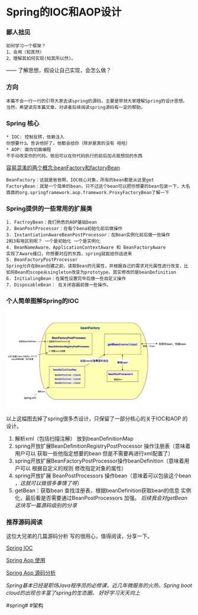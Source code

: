 # Spring的IOC和AOP设计
       
### 鄙人拙见    
    如何学习一个框架？ 
    1、会用（知其然） 
    2、理解其如何实现(知其所以然)。
   ——
    了解思想，假设让自己实现，会怎么做？ 
       
### 方向
	本篇不会一行一行的引导大家去读spring的源码，主要是带领大家理解Spring的设计思想。
	当然，希望读完本篇文章，对读者后续阅读spring源码有一定的帮助。
 
### Spring 核心
    * IOC: 控制反转，依赖注入
    你想要什么 告诉他好了，他都会给你（除非是真的没有 哈哈）
    * AOP: 面向切面编程
    不手动改变你的代码，依旧可以在你代码执行的前后加点我想加的东西   
	    
[容易混淆的两个概念:beanFactory和factoryBean](https://blog.csdn.net/qiesheng/article/details/72875315)
    
    BeanFactory：这就是爸爸啊，IOC核心对象，所有的bean都是从这里get
    FactoryBean：就是一个简单的bean，只不过这个bean可以把你想要的bean包装一下，大名鼎鼎的org.springframework.aop.framework.ProxyFactoryBean了解一下

### Spring提供的一些常用的扩展类
    1. FactroyBean：我们熟悉的AOP基础bean 
    2. BeanPostProcessor：在每个bena初始化前后做操作
    3. InstantiationAwareBeanPostProcessor：在Bean实例化前后做一些操作 
    2和3有啥区别呢？ 一个是初始化 一个是实例化
    4. BeanNameAware、ApplicationContextAware 和 BeanFactoryAware
    实现了Aware接口，你想要对应的东西，spring就能给你送进来 
    5. BeanFactoryPostProcessor
    Spring允许在Bean创建之前，读取Bean的元属性，并根据自己的需求对元属性进行改变，比如将Bean的scope从singleton改变为prototype。其实修改的是beanDefinition 
    6. InitialingBean：在属性设置完毕后做一些自定义操作 
    7. DisposableBean： 在关闭容器前做一些操作。

### 个人简单图解Spring的IOC
![Spring-IOC](/image/spring-ioc.jpg)

以上这幅图去掉了spring很多杰设计，只保留了一部分核心的关于IOC和AOP
的设计。

1. 解析xml（包括扫描注解） 放到beanDefinitionMap
2. spring开放扩展BeanDefinitionRegistryPostProcessor 操作注册表（意味着 用户可以 获取一些他指定想要的bean 但是不需要再进行xml配置了）
3. spring开放扩展BeanFactoryPostProcessor操作beanDefinition（意味着用户可以 根据自定义的规则 修改指定对象的属性）
4. spring开放扩展 BeanPostProcessors 操作bean（意味着可以包装这个bean ，*这就可以做很多事情了呀*）
5. getBean：获取bean 查找注册表，根据beanDefinition获取bean的信息 实例化，最后看是否需要通过BeanPostProcessors 加强。
*后续我会对getBean这块写一篇源码级别的分享*



### 推荐源码阅读 

这位大兄弟的几篇源码分析 写的很用心，值得阅读，分享一下。

[Spring IOC](https://javadoop.com/post/spring-ioc)

[Spring Aop 使用](https://javadoop.com/post/spring-aop-intro)

[Spring Aop 源码分析](https://javadoop.com/post/spring-aop-source)


*Spring基本已经是职场Java程序员的必修课，近几年微服务的火热，Spring boot cloud的出现也丰富了spring的生态圈。  好好学习天天向上*



#spring# #架构
    
       

   
